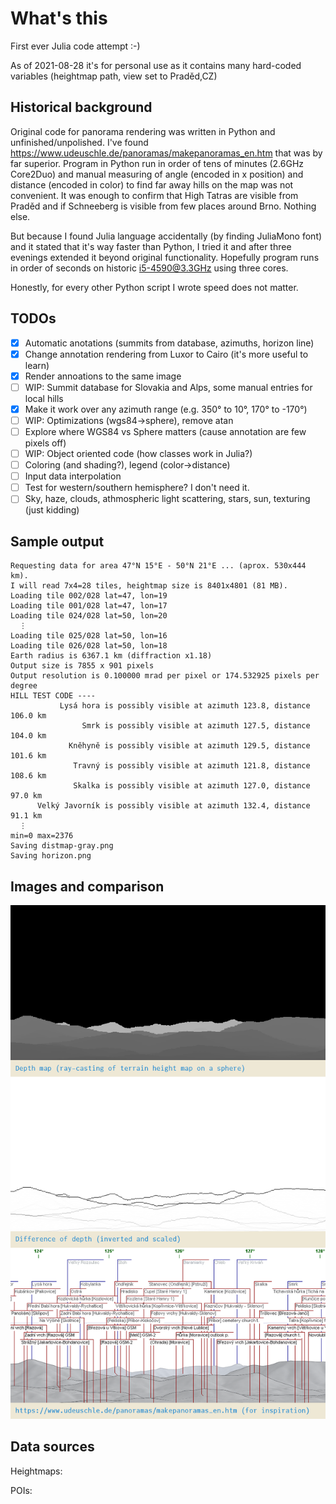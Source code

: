 # What's this

First ever Julia code attempt :-)

As of 2021-08-28 it's for personal use as it contains many hard-coded variables (heightmap path, view set to Praděd,CZ)

## Historical background

Original code for panorama rendering was written in Python and unfinished/unpolished.
I've found https://www.udeuschle.de/panoramas/makepanoramas_en.htm that was by far superior.
Program in Python run in order of tens of minutes (2.6GHz Core2Duo) and manual measuring of angle (encoded in x position) and distance (encoded in color) to find far away hills on the map was not convenient. It was enough to confirm that High Tatras are visible from Praděd and if Schneeberg is visible from few places around Brno. Nothing else.

But because I found Julia language accidentally (by finding JuliaMono font) and it stated that it's way faster than Python, I tried it and after three evenings extended it beyond original functionality. Hopefully program runs in order of seconds on historic i5-4590@3.3GHz using three cores.

Honestly, for every other Python script I wrote speed does not matter.

## TODOs

* [x] Automatic anotations (summits from database, azimuths, horizon line)
* [x] Change annotation rendering from Luxor to Cairo (it's more useful to learn)
* [x] Render annoations to the same image
* [ ] WIP: Summit database for Slovakia and Alps, some manual entries for local hills
* [x] Make it work over any azimuth range (e.g. 350° to 10°, 170° to -170°)
* [ ] WIP: Optimizations (wgs84->sphere), remove atan
* [ ] Explore where WGS84 vs Sphere matters (cause annotation are few pixels off)
* [ ] WIP: Object oriented code (how classes work in Julia?)
* [ ] Coloring (and shading?), legend (color->distance)
* [ ] Input data interpolation
* [ ] Test for western/southern hemisphere? I don't need it.
* [ ] Sky, haze, clouds, athmospheric light scattering, stars, sun, texturing (just kidding)

## Sample output

```
Requesting data for area 47°N 15°E - 50°N 21°E ... (aprox. 530x444 km).
I will read 7x4=28 tiles, heightmap size is 8401x4801 (81 MB).
Loading tile 002/028 lat=47, lon=19
Loading tile 001/028 lat=47, lon=17
Loading tile 024/028 lat=50, lon=20
  ⋮ 
Loading tile 025/028 lat=50, lon=16
Loading tile 026/028 lat=50, lon=18
Earth radius is 6367.1 km (diffraction x1.18)
Output size is 7855 x 901 pixels
Output resolution is 0.100000 mrad per pixel or 174.532925 pixels per degree
HILL TEST CODE ---- 
           Lysá hora is possibly visible at azimuth 123.8, distance 106.0 km
                Smrk is possibly visible at azimuth 127.5, distance 104.0 km
             Kněhyně is possibly visible at azimuth 129.5, distance 101.6 km
              Travný is possibly visible at azimuth 121.8, distance 108.6 km
              Skalka is possibly visible at azimuth 127.0, distance  97.0 km
      Velký Javorník is possibly visible at azimuth 132.4, distance  91.1 km
  ⋮         
min=0 max=2376
Saving distmap-gray.png
Saving horizon.png
```

## Images and comparison

![](pano-20210828.png)

## Data sources

Heightmaps:

POIs:
